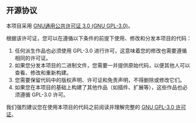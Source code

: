 ## 开源协议

本项目采用 [GNU通用公共许可证 3.0 (GNU GPL-3.0)](https://www.gnu.org/licenses/gpl-3.0.en.html)。

根据该许可证，您可以在遵循以下条件的前提下使用、修改和分发本项目的代码：

1. 任何派生作品也必须使用 GPL-3.0 进行许可，这意味着您的修改也需要遵循相同的许可证。
2. 如果您分发本项目的二进制文件，您需要一并提供原始代码，以便其他人可以查看、修改和重新构建。
3. 您需要保留代码中的版权声明、许可证和免责声明，不得删除或修改它们。
4. 如果您在本项目的基础上构建了其他作品（如插件、扩展等），这些作品也必须遵循 GPL-3.0 许可。

我们强烈建议您在使用本项目的代码之前阅读并理解完整的 [GNU GPL-3.0 许可证](https://www.gnu.org/licenses/gpl-3.0.en.html)。
